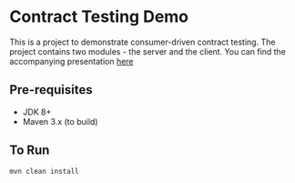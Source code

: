 # Contract Testing Demo
This is a project to demonstrate consumer-driven contract testing. The project contains two modules - the server and the client. You can find the accompanying presentation [here](https://prem-onition.github.io/presentations/contract-testing/)

## Pre-requisites
* JDK 8+
* Maven 3.x (to build)

## To Run

`mvn clean install`


